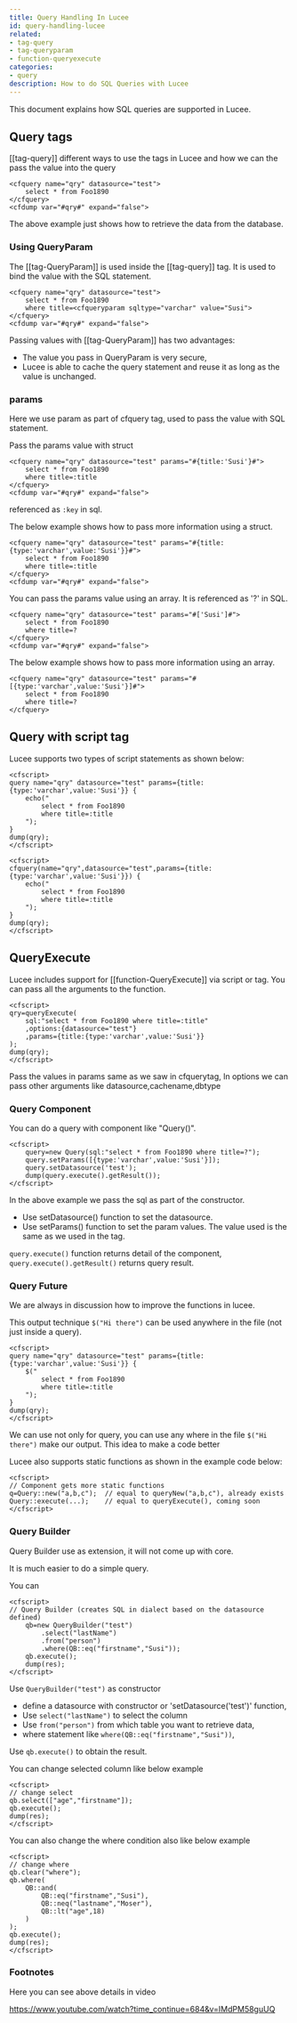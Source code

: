 ```yaml
---
title: Query Handling In Lucee
id: query-handling-lucee
related:
- tag-query
- tag-queryparam
- function-queryexecute
categories:
- query
description: How to do SQL Queries with Lucee
---
```


This document explains how SQL queries are supported in Lucee.

## Query tags ##

[[tag-query]] different ways to use the tags in Lucee and how we can the pass the value into the query

```lucee
<cfquery name="qry" datasource="test">
	select * from Foo1890
</cfquery>
<cfdump var="#qry#" expand="false">
```

The above example just shows how to retrieve the data from the database.


### Using QueryParam ###

The [[tag-QueryParam]] is used inside the [[tag-query]] tag. It is used to bind the value with the SQL statement.

```lucee
<cfquery name="qry" datasource="test">
	select * from Foo1890
	where title=<cfqueryparam sqltype="varchar" value="Susi">
</cfquery>
<cfdump var="#qry#" expand="false">
```

Passing values with [[tag-QueryParam]] has two advantages:

* The value you pass in QueryParam is very secure,
* Lucee is able to cache the query statement and reuse it as long as the value is unchanged.

### params ###

Here we use param as part of cfquery tag, used to pass the value with SQL statement.

Pass the params value with struct

```lucee
<cfquery name="qry" datasource="test" params="#{title:'Susi'}#">
	select * from Foo1890
	where title=:title
</cfquery>
<cfdump var="#qry#" expand="false">
```

referenced as ```:key``` in sql.

The below example shows how to pass more information using a struct.

```lucee
<cfquery name="qry" datasource="test" params="#{title:{type:'varchar',value:'Susi'}}#">
	select * from Foo1890
	where title=:title
</cfquery>
<cfdump var="#qry#" expand="false">
```

You can pass the params value using an array. It is referenced as '?' in SQL.

```lucee
<cfquery name="qry" datasource="test" params="#['Susi']#">
	select * from Foo1890
	where title=?
</cfquery>
<cfdump var="#qry#" expand="false">
```

The below example shows how to pass more information using an array.

```lucee
<cfquery name="qry" datasource="test" params="#[{type:'varchar',value:'Susi'}]#">
	select * from Foo1890
	where title=?
</cfquery>
```

## Query with script tag ##

Lucee supports two types of script statements as shown below:

```lucee
<cfscript>
query name="qry" datasource="test" params={title:{type:'varchar',value:'Susi'}} {
	echo("
		select * from Foo1890
		where title=:title
	");
}
dump(qry);
</cfscript>
```

```lucee
<cfscript>
cfquery(name="qry",datasource="test",params={title:{type:'varchar',value:'Susi'}}) {
	echo("
		select * from Foo1890
		where title=:title
	");
}
dump(qry);
</cfscript>
```

## QueryExecute ##

Lucee includes support for [[function-QueryExecute]] via script or tag. You can pass all the arguments to the function.

```lucee
<cfscript>
qry=queryExecute(
	sql:"select * from Foo1890 where title=:title"
	,options:{datasource="test"}
	,params={title:{type:'varchar',value:'Susi'}}
);
dump(qry);
</cfscript>
```

Pass the values in params same as we saw in cfquerytag, In options we can pass other arguments like datasource,cachename,dbtype



### Query Component ###

You can do a query with component like "Query()".

```lucee
<cfscript>
	query=new Query(sql:"select * from Foo1890 where title=?");
	query.setParams([{type:'varchar',value:'Susi'}]);
	query.setDatasource('test');
	dump(query.execute().getResult());
</cfscript>
```

In the above example we pass the sql as part of the constructor.

* Use setDatasource() function to set the datasource.
* Use setParams() function to set the param values. The value used is the same as we used in the tag.

```query.execute()``` function returns detail of the component, ```query.execute().getResult()``` returns query result.

### Query Future ###

We are always in discussion how to improve the functions in lucee.

This output technique ```$("Hi there")``` can be used anywhere in the file (not just inside a query).

```lucee
<cfscript>
query name="qry" datasource="test" params={title:{type:'varchar',value:'Susi'}} {
	$("
		select * from Foo1890
		where title=:title
	");
}
dump(qry);
</cfscript>
```

We can use not only for query, you can use any where in the file ```$("Hi there")``` make our output. This idea to make a code better

Lucee also supports static functions as shown in the example code below:

```lucee
<cfscript>
// Component gets more static functions
q=Query::new("a,b,c");	// equal to queryNew("a,b,c"), already exists
Query::execute(...);	// equal to queryExecute(), coming soon
</cfscript>
```

### Query Builder ###

Query Builder use as extension, it will not come up with core.

It is much easier to do a simple query.

You can

```lucee
<cfscript>
// Query Builder (creates SQL in dialect based on the datasource defined)
	qb=new QueryBuilder("test")
		.select("lastName")
		.from("person")
		.where(QB::eq("firstname","Susi"));
	qb.execute();
	dump(res);
</cfscript>
```
Use ```QueryBuilder("test")``` as constructor

* define a datasource with constructor or 'setDatasource('test')' function,
* Use ```select("lastName")``` to select the column
* Use ```from("person")``` from which table you want to retrieve data,
* where statement like ```where(QB::eq("firstname","Susi"))```,

Use ```qb.execute()``` to obtain the result.

You can change selected column like below example

```lucee
<cfscript>
// change select
qb.select(["age","firstname"]);
qb.execute();
dump(res);
</cfscript>
```
You can also change the where condition also like below example

```lucee
<cfscript>
// change where
qb.clear("where");
qb.where(
	QB::and(
		QB::eq("firstname","Susi"),
		QB::neq("lastname","Moser"),
		QB::lt("age",18)
	)
);
qb.execute();
dump(res);
</cfscript>
```

### Footnotes ###

Here you can see above details in video

<https://www.youtube.com/watch?time_continue=684&v=IMdPM58guUQ>
